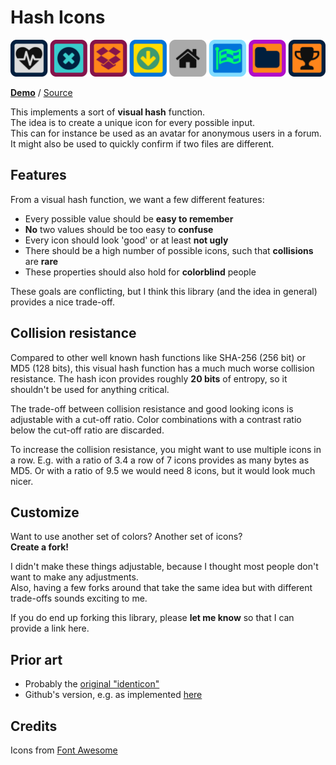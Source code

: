 # Hash Icons

![](https://github.com/Zinggi/elm-hash-icon/raw/master/examples/imgs/hashOfElm.svg?sanitize=true)

**[Demo](https://zinggi.github.io/randomDemos/other/elmHashIcon.html)** / [Source](https://github.com/Zinggi/elm-hash-icon/blob/master/examples/Main.elm)

This implements a sort of **visual hash** function.  
The idea is to create a unique icon for every possible input.  
This can for instance be used as an avatar for anonymous users in a forum.  
It might also be used to quickly confirm if two files are different.  



## Features

From a visual hash function, we want a few different features:
  
  * Every possible value should be **easy to remember**
  * **No** two values should be too easy to **confuse**
  * Every icon should look 'good' or at least **not ugly**
  * There should be a high number of possible icons, such that **collisions** are **rare**
  * These properties should also hold for **colorblind** people

These goals are conflicting, but I think this library (and the idea in general) provides a nice trade-off.


## Collision resistance

Compared to other well known hash functions like SHA-256 (256 bit) or MD5 (128 bits),
this visual hash function has a much much worse collision resistance.
The hash icon provides roughly **20 bits** of entropy, so it shouldn't be used for anything critical.

The trade-off between collision resistance and good looking icons is adjustable with a cut-off ratio.
Color combinations with a contrast ratio below the cut-off ratio are discarded.

To increase the collision resistance, you might want to use multiple icons in a row.
E.g. with a ratio of 3.4 a row of 7 icons provides as many bytes as MD5.
Or with a ratio of 9.5 we would need 8 icons, but it would look much nicer.

## Customize
Want to use another set of colors? Another set of icons?  
**Create a fork!**  

I didn't make these things adjustable, because I thought most people don't want to make any adjustments.  
Also, having a few forks around that take the same idea but with different trade-offs sounds exciting to me.  

If you do end up forking this library, please **let me know** so that I can provide a link here.  

## Prior art

 * Probably the [original "identicon"](https://web.archive.org/web/20080703155519/http://www.docuverse.com/blog/donpark/2007/01/18/visual-security-9-block-ip-identification)
 * Github's version, e.g. as implemented [here](https://github.com/pukkamustard/elm-identicon)

## Credits
Icons from [Font Awesome](https://fontawesome.com/)


